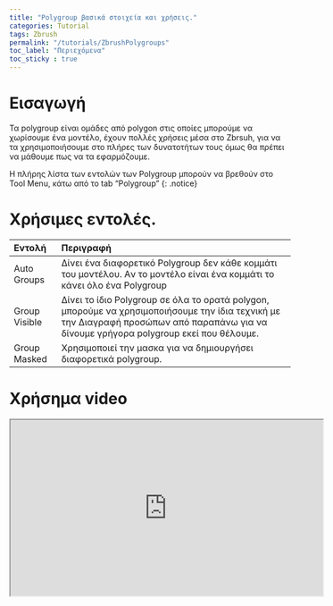 ```yaml
---
title: "Polygroup βασικά στοιχεία και χρήσεις."
categories: Tutorial
tags: Zbrush
permalink: "/tutorials/ZbrushPolygroups"
toc_label: "Περιεχόμενα"
toc_sticky : true
---
```

# Εισαγωγή
Τα polygroup είναι ομάδες από polygon στις οποίες μπορούμε να χωρίσουμε ένα μοντέλο, έχουν πολλές χρήσεις μέσα στο Zbrsuh, για να τα χρησιμοποιήσουμε στο πλήρες των δυνατοτήτων τους όμως θα πρέπει να μάθουμε πως να τα εφαρμόζουμε.

Η πλήρης λίστα των εντολών των Polygroup μπορούν να βρεθούν στο Tool Menu, κάτω από το tab “Polygroup”
{: .notice}

# Χρήσιμες εντολές.

| Εντολή    | Περιγραφή |
|:---------|:---|
| Auto Groups    |  Δίνει ένα διαφορετικό Polygroup δεν κάθε κομμάτι του μοντέλου. Aν το μοντέλο είναι ένα κομμάτι το κάνει όλο ένα Polygroup |
| Group Visible     |  Δίνει το ίδιο Polygroup σε όλα το ορατά polygon, μπορούμε να χρησιμοποιήσουμε την ίδια τεχνική με την Διαγραφή προσώπων από παραπάνω για να δίνουμε γρήγορα polygroup εκεί που θέλουμε. |
| Group Masked |  Χρησιμοποιεί την μασκα για να δημιουργήσει διαφορετικά polygroup. |

# Χρήσημα video

<iframe width="560" height="315" src="https://www.youtube.com/embed/5JM1fb7wnTM?si=JDiyrmMIcc5S6Nv6" frameborder="1" allowfullscreen></iframe>